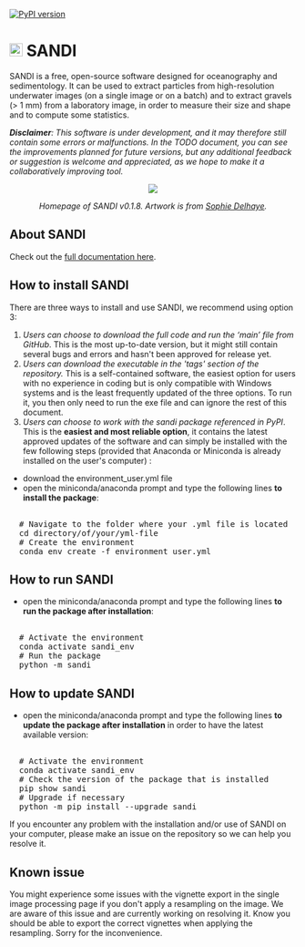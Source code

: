 [![PyPI version](https://img.shields.io/pypi/v/sandi.svg?color=#FFBC42)](https://pypi.org/project/sandi/)
# <img src="https://github.com/user-attachments/assets/b1fa9c0e-d914-40fc-b6b8-83716b975e52" width="23">  SANDI     
SANDI is a free, open-source software designed for oceanography and sedimentology. It can be used to extract particles from high-resolution underwater images (on a single image or on a batch) and to extract gravels (> 1 mm) from a laboratory image, in order to measure their size and shape and to compute some statistics. 

***Disclaimer**: This software is under development, and it may therefore still contain some errors or malfunctions. In the TODO document, you can see the improvements planned for future versions, but any additional feedback or suggestion is welcome and appreciated, as we hope to make it a collaboratively improving tool.*

<div align="center">
  <img src="https://github.com/user-attachments/assets/85809bf2-9c02-4b09-a56f-da2c8763f558">

  *Homepage of SANDI v0.1.8. Artwork is from [Sophie Delhaye](https://sophiedelhaye.com).*
</div>

## About SANDI
Check out the [full documentation here](https://github.com/louisejuliedelhaye/SANDI/wiki).

## How to install SANDI
There are three ways to install and use SANDI, we recommend using option 3:
1. *Users can choose to download the full code and run the ‘main’ file from GitHub*. This is the most up-to-date version, but it might still contain several bugs and errors and hasn't been approved for release yet.
2. *Users can download the executable in the 'tags' section of the repository.* This is a self-contained software, the easiest option for users with no experience in coding but is only compatible with Windows systems and is the least frequently updated of the three options. To run it, you then only need to run the exe file and can ignore the rest of this document.
3. *Users can choose to work with the sandi package referenced in PyPI*. This is the **easiest and most reliable option**, it contains the latest approved updates of the software and can simply be installed with the few following steps (provided that Anaconda or Miniconda is already installed on the user's computer) :
- download the environment_user.yml file
- open the miniconda/anaconda prompt and type the following lines **to install the package**:
<pre lang="markdown"> 
  # Navigate to the folder where your .yml file is located 
  cd directory/of/your/yml-file 
  # Create the environment 
  conda env create -f environment_user.yml 
</pre> 

## How to run SANDI
- open the miniconda/anaconda prompt and type the following lines **to run the package after installation**:

<pre lang="markdown"> 
  # Activate the environment
  conda activate sandi_env 
  # Run the package 
  python -m sandi 
</pre>

## How to update SANDI
- open the miniconda/anaconda prompt and type the following lines **to update the package after installation** in order to have the latest available version:

<pre lang="markdown"> 
  # Activate the environment
  conda activate sandi_env 
  # Check the version of the package that is installed
  pip show sandi
  # Upgrade if necessary
  python -m pip install --upgrade sandi
</pre>

If you encounter any problem with the installation and/or use of SANDI on your computer, please make an issue on the repository so we can help you resolve it.

## Known issue
You might experience some issues with the vignette export in the single image processing page if you don't apply a resampling on the image. We are aware of this issue and are currently working on resolving it. Know you should be able to export the correct vignettes when applying the resampling. Sorry for the inconvenience.
